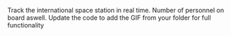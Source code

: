Track the international space station in real time.
Number of personnel on board aswell.
Update the code to add the GIF from your folder for full functionality
